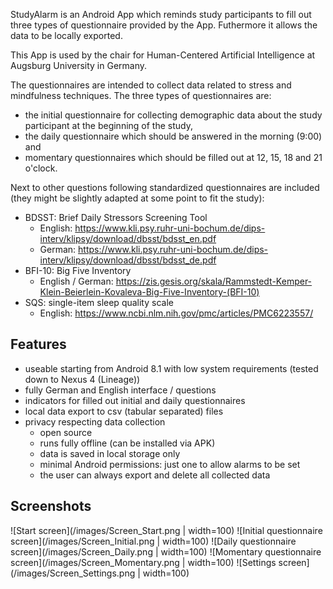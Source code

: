 StudyAlarm is an Android App which reminds study participants to fill out three types of questionnaire provided by the App. Futhermore it allows the data to be locally exported.

This App is used by the chair for Human-Centered Artificial Intelligence at Augsburg University in Germany.

The questionnaires are intended to collect data related to stress and mindfulness techniques. The three types of questionnaires are:
* the initial questionnaire for collecting demographic data about the study participant at the beginning of the study,
* the daily questionnaire which should be answered in the morning (9:00) and
* momentary questionnaires which should be filled out at 12, 15, 18 and 21 o'clock.

Next to other questions following standardized questionnaires are included (they might be slightly adapted at some point to fit the study):
* BDSST: Brief Daily Stressors Screening Tool
	* English: https://www.kli.psy.ruhr-uni-bochum.de/dips-interv/klipsy/download/dbsst/bdsst_en.pdf
	* German: https://www.kli.psy.ruhr-uni-bochum.de/dips-interv/klipsy/download/dbsst/bdsst_de.pdf
* BFI-10: Big Five Inventory
	* English / German: https://zis.gesis.org/skala/Rammstedt-Kemper-Klein-Beierlein-Kovaleva-Big-Five-Inventory-(BFI-10)
* SQS: single-item sleep quality scale
	* English: https://www.ncbi.nlm.nih.gov/pmc/articles/PMC6223557/

## Features
* useable starting from Android 8.1 with low system requirements (tested down to Nexus 4 (Lineage))
* fully German and English interface / questions
* indicators for filled out initial and daily questionnaires
* local data export to csv (tabular separated) files
* privacy respecting data collection
	* open source
	* runs fully offline (can be installed via APK)
	* data is saved in local storage only
	* minimal Android permissions: just one to allow alarms to be set
	* the user can always export and delete all collected data


## Screenshots
![Start screen](/images/Screen_Start.png | width=100)
![Initial questionnaire screen](/images/Screen_Initial.png | width=100)
![Daily questionnaire screen](/images/Screen_Daily.png | width=100)
![Momentary questionnaire screen](/images/Screen_Momentary.png | width=100)
![Settings screen](/images/Screen_Settings.png | width=100)
